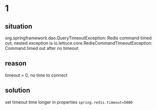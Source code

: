 # 1 
## situation
org.springframework.dao.QueryTimeoutException: Redis command timed out; 
nested exception is io.lettuce.core.RedisCommandTimeoutException: Command timed out after no timeout

## reason
timeout = 0, no time to connect

## solution
set timeout time longer in properties
`spring.redis.timeout=5000`














